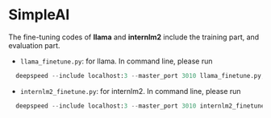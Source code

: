 # SimpleAI

The fine-tuning codes of **llama** and **internlm2** include the training part, and evaluation part.

- `llama_finetune.py`: for llama. 
In command line, please run 
```python
  deepspeed --include localhost:3 --master_port 3010 llama_finetune.py; 
```

- `internlm2_finetune.py`: for internlm2. 
In command line, please run 
```python
  deepspeed --include localhost:3 --master_port 3010 internlm2_finetune.py; 
```
